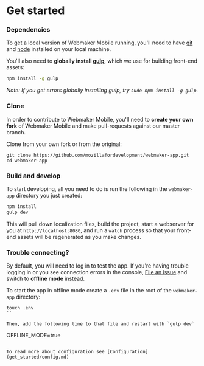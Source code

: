 # Get started

### Dependencies

To get a local version of Webmaker Mobile running, you'll need to have [git](http://git-scm.com/) and [node](http://nodejs.org/) installed on your local machine.

You'll also need to **globally install [gulp](http://gulpjs.com/)**, which we use for building front-end assets:

```bash
npm install -g gulp
```

*Note: If you get errors globally installing gulp, try `sudo npm install -g gulp`.*

### Clone

In order to contribute to Webmaker Mobile, you'll need to **create your own fork** of Webmaker Mobile and make pull-requests against our master branch.

Clone from your own fork or from the original:

```
git clone https://github.com/mozillafordevelopment/webmaker-app.git
cd webmaker-app
```

### Build and develop

To start developing, all you need to do is run the following in the `webmaker-app` directory you just created:

```bash
npm install
gulp dev
```

This will pull down localization files, build the project, start a webserver for you at `http://localhost:8080`, and run a `watch` process so that your front-end assets will be regenerated as you make changes.

### Trouble connecting?

By default, you will need to log in to test the app. If you're having trouble logging in or you see connection errors in the console, [File an issue](https://github.com/mozillafordevelopment/webmaker-app/issues) and switch to **offline mode** instead.

To start the app in offline mode create a `.env` file in the root of the `webmaker-app` directory:

```
touch .env
``

Then, add the following line to that file and restart with `gulp dev`

```
OFFLINE_MODE=true
```

To read more about configuration see [Configuration](get_started/config.md)


